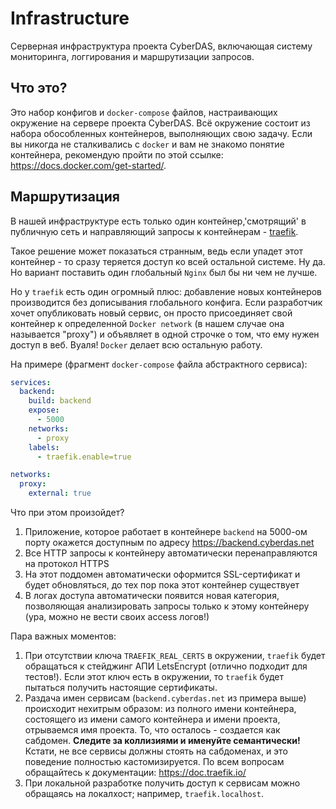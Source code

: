 # Infrastructure
Серверная инфраструктура проекта CyberDAS, включающая систему мониторинга, логгирования и маршрутизации запросов.

## Что это?

Это набор конфигов и `docker-compose` файлов, настраивающих окружение на сервере проекта CyberDAS. Всё окружение состоит из набора обособленных контейнеров, выполняющих свою задачу. Если вы никогда не сталкивались с `docker` и вам не знакомо понятие контейнера, рекомендую пройти по этой ссылке: https://docs.docker.com/get-started/.

## Маршрутизация

В нашей инфраструктуре есть только один контейнер,'смотрящий' в публичную сеть и направляющий запросы к контейнерам - [traefik](https://github.com/traefik/traefik). 

Такое решение может показаться странным, ведь если упадет этот контейнер - то сразу теряется доступ ко всей остальной системе. Ну да. Но вариант поставить один глобальный `Nginx` был бы ни чем не лучше. 

Но у `traefik` есть один огромный плюс: добавление новых контейнеров производится без дописывания глобального конфига. Если разработчик хочет опубликовать новый сервис, он просто присоединяет свой контейнер к определенной `Docker network` (в нашем случае она называется "proxy") и объявляет в одной строчке о том, что ему нужен доступ в веб. Вуаля! `Docker` делает всю остальную работу. 

На примере (фрагмент `docker-compose` файла абстрактного сервиса):
```yaml
services:
  backend:
    build: backend
    expose:
      - 5000
    networks:
      - proxy
    labels:
      - traefik.enable=true

networks:
  proxy:
    external: true
```

Что при этом произойдет? 
1. Приложение, которое работает в контейнере `backend` на 5000-ом порту окажется доступным по адресу https://backend.cyberdas.net
2. Все HTTP запросы к контейнеру автоматически перенаправляются на протокол HTTPS
3. На этот поддомен автоматически оформится SSL-сертификат и будет обновляться, до тех пор пока этот контейнер существует
4. В логах доступа автоматически появится новая категория, позволяющая анализировать запросы только к этому контейнеру (ура, можно не вести своих access логов!)


Пара важных моментов:
1. При отсутствии ключа `TRAEFIK_REAL_CERTS` в окружении, `traefik` будет обращаться к стейджинг АПИ LetsEncrypt (отлично подходит для тестов!). Если этот ключ есть в окружении, то `traefik` будет пытаться получить настоящие сертификаты.
2. Раздача имен сервисам (`backend.cyberdas.net` из примера выше) происходит нехитрым образом: из полного имени контейнера, состоящего из имени самого контейнера и имени проекта, отрываемся имя проекта. То, что осталось - создается как сабдомен. **Следите за коллизиями и именуйте семантически!** Кстати, не все сервисы должны стоять на сабдоменах, и это поведение полностью кастомизируется. По всем вопросам обращайтесь к документации: https://doc.traefik.io/
3. При локальной разработке получить доступ к сервисам можно обращаясь на локалхост; например, `traefik.localhost`.
